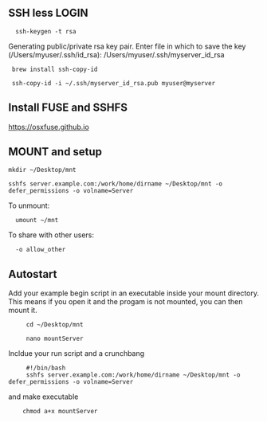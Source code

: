    ## SSH less LOGIN
   
   
      ssh-keygen -t rsa
Generating public/private rsa key pair.
Enter file in which to save the key (/Users/myuser/.ssh/id_rsa): /Users/myuser/.ssh/myserver_id_rsa
    
     brew install ssh-copy-id
    
     ssh-copy-id -i ~/.ssh/myserver_id_rsa.pub myuser@myserver
    
    
 ## Install FUSE and SSHFS
 https://osxfuse.github.io
    
 ## MOUNT and setup
 
    mkdir ~/Desktop/mnt
    
    sshfs server.example.com:/work/home/dirname ~/Desktop/mnt -o defer_permissions -o volname=Server

 To unmount:
 
      umount ~/mnt
  
  
  To share with other users:
  
      -o allow_other
  
  
  ## Autostart
  
Add your example begin script in an executable inside your mount directory. This means if you open it and the progam is not mounted, you can then mount it. 

         cd ~/Desktop/mnt
         
         nano mountServer
         
   Incldue your run script and a crunchbang 
   
         #!/bin/bash
         sshfs server.example.com:/work/home/dirname ~/Desktop/mnt -o defer_permissions -o volname=Server
         
         
   and make executable
   
        chmod a+x mountServer
         


